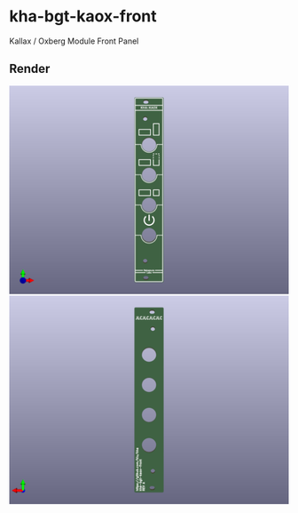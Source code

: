 # kha-bgt-kaox-front

Kallax / Oxberg Module Front Panel

## Render

<img src="kha-bgt-kaox-front-render-front.png" width="800"/>

<img src="kha-bgt-kaox-front-render-back.png" width="800"/>
